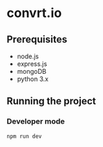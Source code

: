 # convrt.io

## Prerequisites

- node.js
- express.js
- mongoDB
- python 3.x

## Running the project

### Developer mode

`npm run dev`
